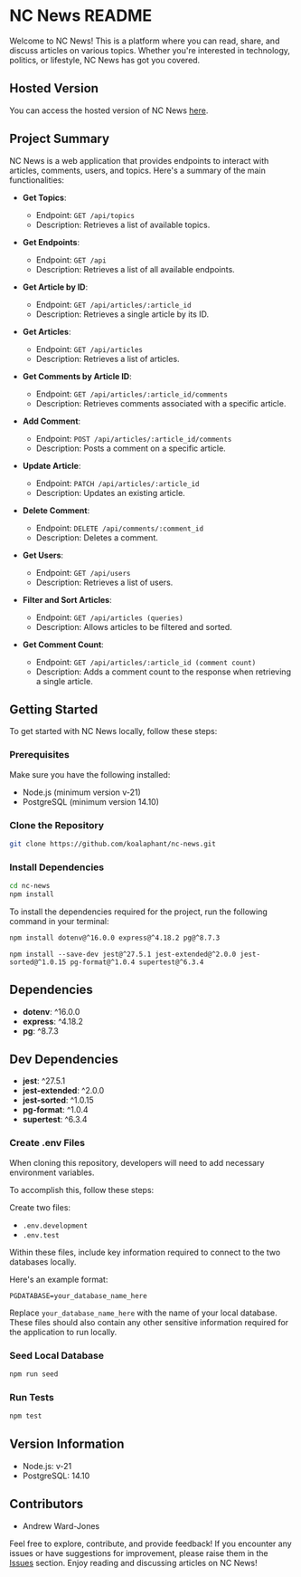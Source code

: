 # NC News README

Welcome to NC News! This is a platform where you can read, share, and discuss articles on various topics. Whether you're interested in technology, politics, or lifestyle, NC News has got you covered.

## Hosted Version

You can access the hosted version of NC News [here](https://nc-news-nxya.onrender.com).

## Project Summary

NC News is a web application that provides endpoints to interact with articles, comments, users, and topics. Here's a summary of the main functionalities:

- **Get Topics**:

  - Endpoint: `GET /api/topics`
  - Description: Retrieves a list of available topics.

- **Get Endpoints**:

  - Endpoint: `GET /api`
  - Description: Retrieves a list of all available endpoints.

- **Get Article by ID**:

  - Endpoint: `GET /api/articles/:article_id`
  - Description: Retrieves a single article by its ID.

- **Get Articles**:

  - Endpoint: `GET /api/articles`
  - Description: Retrieves a list of articles.

- **Get Comments by Article ID**:

  - Endpoint: `GET /api/articles/:article_id/comments`
  - Description: Retrieves comments associated with a specific article.

- **Add Comment**:

  - Endpoint: `POST /api/articles/:article_id/comments`
  - Description: Posts a comment on a specific article.

- **Update Article**:

  - Endpoint: `PATCH /api/articles/:article_id`
  - Description: Updates an existing article.

- **Delete Comment**:

  - Endpoint: `DELETE /api/comments/:comment_id`
  - Description: Deletes a comment.

- **Get Users**:

  - Endpoint: `GET /api/users`
  - Description: Retrieves a list of users.

- **Filter and Sort Articles**:

  - Endpoint: `GET /api/articles (queries)`
  - Description: Allows articles to be filtered and sorted.

- **Get Comment Count**:
  - Endpoint: `GET /api/articles/:article_id (comment count)`
  - Description: Adds a comment count to the response when retrieving a single article.

## Getting Started

To get started with NC News locally, follow these steps:

### Prerequisites

Make sure you have the following installed:

- Node.js (minimum version v-21)
- PostgreSQL (minimum version 14.10)

### Clone the Repository

```bash
git clone https://github.com/koalaphant/nc-news.git
```

### Install Dependencies

```bash
cd nc-news
npm install
```

To install the dependencies required for the project, run the following command in your terminal:

```bash
npm install dotenv@^16.0.0 express@^4.18.2 pg@^8.7.3
```

```
npm install --save-dev jest@^27.5.1 jest-extended@^2.0.0 jest-sorted@^1.0.15 pg-format@^1.0.4 supertest@^6.3.4
```

## Dependencies

- **dotenv**: ^16.0.0
- **express**: ^4.18.2
- **pg**: ^8.7.3

## Dev Dependencies

- **jest**: ^27.5.1
- **jest-extended**: ^2.0.0
- **jest-sorted**: ^1.0.15
- **pg-format**: ^1.0.4
- **supertest**: ^6.3.4

### Create .env Files

When cloning this repository, developers will need to add necessary environment variables.

To accomplish this, follow these steps:

Create two files:

- `.env.development`
- `.env.test`

Within these files, include key information required to connect to the two databases locally.

Here's an example format:

```
PGDATABASE=your_database_name_here
```

Replace `your_database_name_here` with the name of your local database. These files should also contain any other sensitive information required for the application to run locally.

### Seed Local Database

```bash
npm run seed
```

### Run Tests

```bash
npm test
```

## Version Information

- Node.js: v-21
- PostgreSQL: 14.10

## Contributors

- Andrew Ward-Jones

Feel free to explore, contribute, and provide feedback! If you encounter any issues or have suggestions for improvement, please raise them in the [Issues](https://github.com/koalaphant/nc-news/issues) section. Enjoy reading and discussing articles on NC News!

